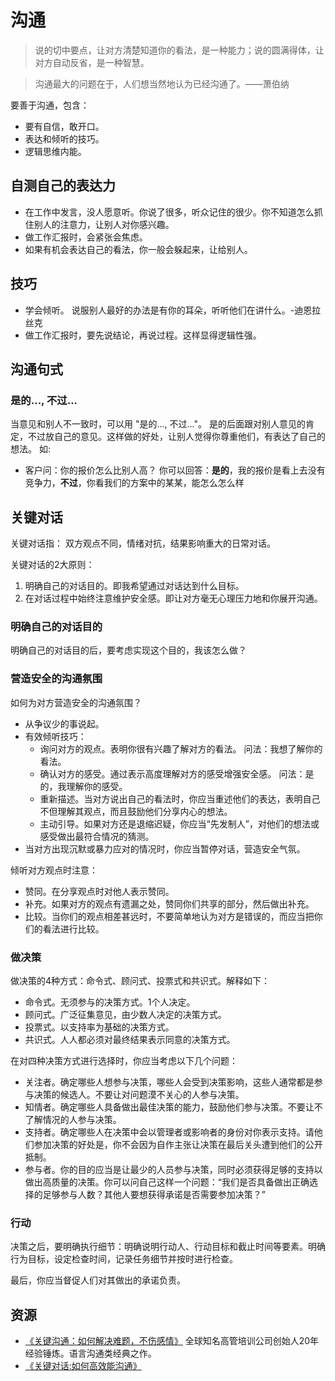 # 沟通
> 说的切中要点，让对方清楚知道你的看法，是一种能力；说的圆满得体，让对方自动反省，是一种智慧。

> 沟通最大的问题在于，人们想当然地认为已经沟通了。——萧伯纳

要善于沟通，包含：
* 要有自信，敢开口。
* 表达和倾听的技巧。
* 逻辑思维内能。

## 自测自己的表达力
* 在工作中发言，没人愿意听。你说了很多，听众记住的很少。你不知道怎么抓住别人的注意力，让别人对你感兴趣。
* 做工作汇报时，会紧张会焦虑。
* 如果有机会表达自己的看法，你一般会躲起来，让给别人。

## 技巧
* 学会倾听。 说服别人最好的办法是有你的耳朵，听听他们在讲什么。-迪恩拉丝克
* 做工作汇报时，要先说结论，再说过程。这样显得逻辑性强。

## 沟通句式
### 是的..., 不过...
当意见和别人不一致时，可以用 "是的..., 不过..."。 是的后面跟对别人意见的肯定，不过放自己的意见。这样做的好处，让别人觉得你尊重他们，有表达了自己的想法。 如:
* 客户问：你的报价怎么比别人高？ 你可以回答：**是的**，我的报价是看上去没有竞争力，**不过**，你看我们的方案中的某某，能怎么怎么样

## 关键对话
关键对话指： 双方观点不同，情绪对抗，结果影响重大的日常对话。

关键对话的2大原则：
1. 明确自己的对话目的。即我希望通过对话达到什么目标。
2. 在对话过程中始终注意维护安全感。即让对方毫无心理压力地和你展开沟通。

### 明确自己的对话目的
明确自己的对话目的后，要考虑实现这个目的，我该怎么做？

### 营造安全的沟通氛围
如何为对方营造安全的沟通氛围？
* 从争议少的事说起。
* 有效倾听技巧：
  * 询问对方的观点。表明你很有兴趣了解对方的看法。 问法：我想了解你的看法。
  * 确认对方的感受。通过表示高度理解对方的感受增强安全感。 问法：是的，我理解你的感受。
  * 重新描述。当对方说出自己的看法时，你应当重述他们的表达，表明自己不但理解其观点，而且鼓励他们分享内心的想法。
  * 主动引导。如果对方还是退缩迟疑，你应当“先发制人”，对他们的想法或感受做出最符合情况的猜测。
* 当对方出现沉默或暴力应对的情况时，你应当暂停对话，营造安全气氛。

倾听对方观点时注意：
* 赞同。在分享观点时对他人表示赞同。
* 补充。如果对方的观点有遗漏之处，赞同你们共享的部分，然后做出补充。
* 比较。当你们的观点相差甚远时，不要简单地认为对方是错误的，而应当把你们的看法进行比较。

### 做决策
做决策的4种方式：命令式、顾问式、投票式和共识式。解释如下：
* 命令式。无须参与的决策方式。1个人决定。
* 顾问式。广泛征集意见，由少数人决定的决策方式。
* 投票式。以支持率为基础的决策方式。
* 共识式。人人都必须对最终结果表示同意的决策方式。

在对四种决策方式进行选择时，你应当考虑以下几个问题：
* 关注者。确定哪些人想参与决策，哪些人会受到决策影响，这些人通常都是参与决策的候选人。不要让对问题漠不关心的人参与决策。
* 知情者。确定哪些人具备做出最佳决策的能力，鼓励他们参与决策。不要让不了解情况的人参与决策。
* 支持者。确定哪些人在决策中会以管理者或影响者的身份对你表示支持。请他们参加决策的好处是，你不会因为自作主张让决策在最后关头遭到他们的公开抵制。
* 参与者。你的目的应当是让最少的人员参与决策，同时必须获得足够的支持以做出高质量的决策。你可以问自己这样一个问题：“我们是否具备做出正确选择的足够参与人数？其他人要想获得承诺是否需要参加决策？”

### 行动
决策之后，要明确执行细节：明确说明行动人、行动目标和截止时间等要素。明确行为目标，设定检查时间，记录任务细节并按时进行检查。

最后，你应当督促人们对其做出的承诺负责。


## 资源
* [《关键沟通：如何解决难题，不伤感情》](https://book.douban.com/subject/30317645/) 全球知名高管培训公司创始人20年经验锤炼。语言沟通类经典之作。
* [《关键对话:如何高效能沟通》](https://book.douban.com/subject/27046682/)

